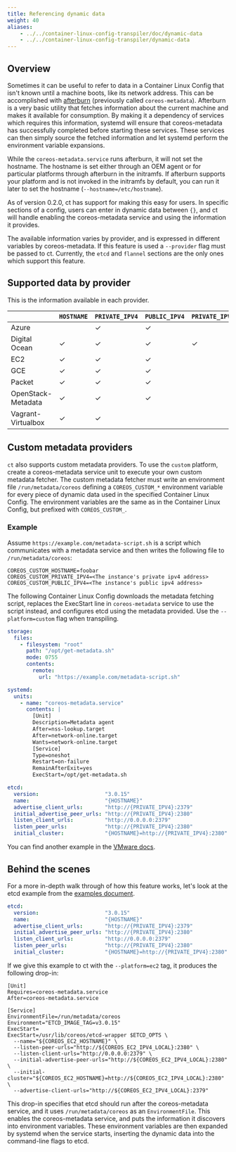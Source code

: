 ```yaml
---
title: Referencing dynamic data
weight: 40
aliases:
    - ../../container-linux-config-transpiler/doc/dynamic-data
    - ../../container-linux-config-transpiler/dynamic-data
---
```


## Overview

Sometimes it can be useful to refer to data in a Container Linux Config that isn't known until a machine boots, like its network address. This can be accomplished with [afterburn][afterburn] (previously called `coreos-metadata`). Afterburn is a very basic utility that fetches information about the current machine and makes it available for consumption. By making it a dependency of services which requires this information, systemd will ensure that coreos-metadata has successfully completed before starting these services. These services can then simply source the fetched information and let systemd perform the environment variable expansions.

While the `coreos-metadata.service` runs afterburn, it will not set the hostname. The hostname is set either through an OEM agent or for particular platforms through afterburn in the initramfs. If afterburn supports your platform and is not invoked in the initramfs by default, you can run it later to set the hostname (`--hostname=/etc/hostname`).

As of version 0.2.0, ct has support for making this easy for users. In specific sections of a config, users can enter in dynamic data between `{}`, and ct will handle enabling the coreos-metadata service and using the information it provides.

The available information varies by provider, and is expressed in different variables by coreos-metadata. If this feature is used a `--provider` flag must be passed to ct. Currently, the `etcd` and `flannel` sections are the only ones which support this feature.

[afterburn]: https://github.com/kinvolk/afterburn/

## Supported data by provider

This is the information available in each provider.

|                    | `HOSTNAME` | `PRIVATE_IPV4` | `PUBLIC_IPV4` | `PRIVATE_IPV6` | `PUBLIC_IPV6` |
|--------------------|------------|----------------|---------------|----------------|---------------|
| Azure              |            | ✓              | ✓             |                |               |
| Digital Ocean      | ✓          | ✓              | ✓             | ✓              | ✓             |
| EC2                | ✓          | ✓              | ✓             |                |               |
| GCE                | ✓          | ✓              | ✓             |                |               |
| Packet             | ✓          | ✓              | ✓             |                | ✓             |
| OpenStack-Metadata | ✓          | ✓              | ✓             |                |               |
| Vagrant-Virtualbox | ✓          | ✓              |               |                |               |

## Custom metadata providers

`ct` also supports custom metadata providers. To use the `custom` platform, create a coreos-metadata service unit to execute your own custom metadata fetcher. The custom metadata fetcher must write an environment file `/run/metadata/coreos` defining a `COREOS_CUSTOM_*` environment variable for every piece of dynamic data used in the specified Container Linux Config. The environment variables are the same as in the Container Linux Config, but prefixed with `COREOS_CUSTOM_`.

### Example

Assume `https://example.com/metadata-script.sh` is a script which communicates with a metadata service and then writes the following file to `/run/metadata/coreos`:
```
COREOS_CUSTOM_HOSTNAME=foobar
COREOS_CUSTOM_PRIVATE_IPV4=<The instance's private ipv4 address>
COREOS_CUSTOM_PUBLIC_IPV4=<The instance's public ipv4 address>
```

The following Container Linux Config downloads the metadata fetching script, replaces the ExecStart line in `coreos-metadata` service to use the script instead, and configures etcd using the metadata provided. Use the `--platform=custom` flag when transpiling.
```yaml
storage:
  files:
    - filesystem: "root"
      path: "/opt/get-metadata.sh"
      mode: 0755
      contents:
        remote:
          url: "https://example.com/metadata-script.sh"

systemd:
  units:
    - name: "coreos-metadata.service"
      contents: |
        [Unit]
        Description=Metadata agent
        After=nss-lookup.target
        After=network-online.target
        Wants=network-online.target
        [Service]
        Type=oneshot
        Restart=on-failure
        RemainAfterExit=yes
        ExecStart=/opt/get-metadata.sh

etcd:
  version:                     "3.0.15"
  name:                        "{HOSTNAME}"
  advertise_client_urls:       "http://{PRIVATE_IPV4}:2379"
  initial_advertise_peer_urls: "http://{PRIVATE_IPV4}:2380"
  listen_client_urls:          "http://0.0.0.0:2379"
  listen_peer_urls:            "http://{PRIVATE_IPV4}:2380"
  initial_cluster:             "{HOSTNAME}=http://{PRIVATE_IPV4}:2380"
```

You can find another example in the [VMware docs](../../installing/cloud/vmware.md).

## Behind the scenes

For a more in-depth walk through of how this feature works, let's look at the etcd example from the [examples document][examples].

```yaml
etcd:
  version:                     "3.0.15"
  name:                        "{HOSTNAME}"
  advertise_client_urls:       "http://{PRIVATE_IPV4}:2379"
  initial_advertise_peer_urls: "http://{PRIVATE_IPV4}:2380"
  listen_client_urls:          "http://0.0.0.0:2379"
  listen_peer_urls:            "http://{PRIVATE_IPV4}:2380"
  initial_cluster:             "{HOSTNAME}=http://{PRIVATE_IPV4}:2380"
```

If we give this example to ct with the `--platform=ec2` tag, it produces the following drop-in:

```
[Unit]
Requires=coreos-metadata.service
After=coreos-metadata.service

[Service]
EnvironmentFile=/run/metadata/coreos
Environment="ETCD_IMAGE_TAG=v3.0.15"
ExecStart=
ExecStart=/usr/lib/coreos/etcd-wrapper $ETCD_OPTS \
  --name="${COREOS_EC2_HOSTNAME}" \
  --listen-peer-urls="http://${COREOS_EC2_IPV4_LOCAL}:2380" \
  --listen-client-urls="http://0.0.0.0:2379" \
  --initial-advertise-peer-urls="http://${COREOS_EC2_IPV4_LOCAL}:2380" \
  --initial-cluster="${COREOS_EC2_HOSTNAME}=http://${COREOS_EC2_IPV4_LOCAL}:2380" \
  --advertise-client-urls="http://${COREOS_EC2_IPV4_LOCAL}:2379"
```

This drop-in specifies that etcd should run after the coreos-metadata service, and it uses `/run/metadata/coreos` as an `EnvironmentFile`. This enables the coreos-metadata service, and puts the information it discovers into environment variables. These environment variables are then expanded by systemd when the service starts, inserting the dynamic data into the command-line flags to etcd.

[examples]: #example
